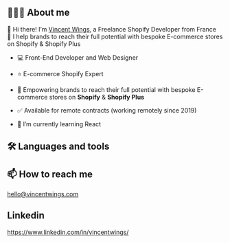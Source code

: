 ## 👨🏻‍💻 About me
👋 Hi there!
I’m [Vincent Wings](http://vincentwings.com/), a Freelance Shopify Developer from France  
🚀 I help brands to reach their full potential with bespoke E-commerce stores on Shopify & Shopify Plus

* 💻 Front-End Developer and Web Designer
* ⭐️ E-commerce Shopify Expert
* 🚀 Empowering brands to reach their full potential with bespoke E-commerce stores on **Shopify** & **Shopify Plus**
* ✅ Available for remote contracts (working remotely since 2019)

* 🌱 I’m currently learning React

## 🛠️ Languages and tools

## 📫 How to reach me
hello@vincentwings.com

## Linkedin
https://www.linkedin.com/in/vincentwings/

<!---
VincentWings/VincentWings is a ✨ special ✨ repository because its `README.md` (this file) appears on your GitHub profile.
You can click the Preview link to take a look at your changes.
--->
